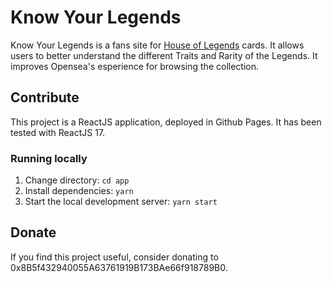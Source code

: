 # Know Your Legends
Know Your Legends is a fans site for [House of Legends](https://www.houseoflegends.art/) cards. It allows users to better understand the different Traits and Rarity of the Legends. It improves Opensea's esperience for browsing the collection.

## Contribute
This project is a ReactJS application, deployed in Github Pages. It has been tested with ReactJS 17.

### Running locally
1. Change directory: `cd app`
2. Install dependencies: `yarn`
3. Start the local development server: `yarn start`

## Donate
If you find this project useful, consider donating to 0x8B5f432940055A63761919B173BAe66f918789B0.
